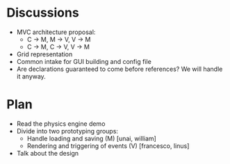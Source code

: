 # Discussions

- MVC architecture proposal:
    - C -> M, M -> V, V -> M
    - C -> M, C -> V, V -> M
- Grid representation
- Common intake for GUI building and config file
- Are declarations guaranteed to come before references? We will handle it
    anyway.

# Plan

- Read the physics engine demo
- Divide into two prototyping groups:
    - Handle loading and saving (M) [unai, william]
    - Rendering and triggering of events (V) [francesco, linus]
- Talk about the design
